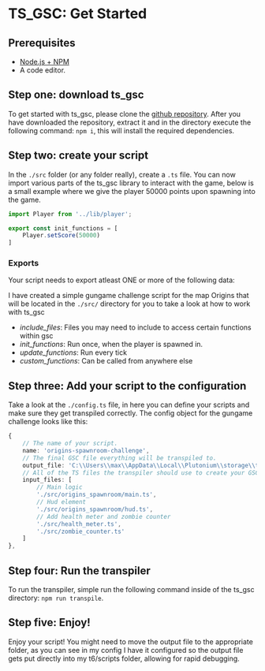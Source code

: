 # TS_GSC: Get Started

## Prerequisites

- [Node.js + NPM](https://docs.npmjs.com/downloading-and-installing-node-js-and-npm)
- A code editor.

## Step one: download ts_gsc

To get started with ts_gsc, please clone the [github repository](https://github.com/maxvanasten/ts_gsc).
After you have downloaded the repository, extract it and in the directory execute the following command: `npm i`, this will install the required dependencies.

## Step two: create your script

In the `./src` folder (or any folder really), create a `.ts` file. You can now import various parts of the ts_gsc library to interact with the game, below is a small example where we give the player 50000 points upon spawning into the game.

```ts
import Player from '../lib/player';

export const init_functions = [
	Player.setScore(50000)
]
```

### Exports

Your script needs to export atleast ONE or more of the following data:

I have created a simple gungame challenge script for the map Origins that will be located in the `./src/` directory for you to take a look at how to work with ts_gsc

- *include_files*: Files you may need to include to access certain functions within gsc
- *init_functions*: Run once, when the player is spawned in.
- *update_functions*: Run every tick
- *custom_functions*: Can be called from anywhere else

## Step three: Add your script to the configuration

Take a look at the `./config.ts` file, in here you can define your scripts and make sure they get transpiled correctly. The config object for the gungame challenge looks like this:

```ts
{
	// The name of your script.
	name: 'origins-spawnroom-challenge',
	// The final GSC file everything will be transpiled to.
	output_file: 'C:\\Users\\max\\AppData\\Local\\Plutonium\\storage\\t6\\scripts\\zm\\zm_tomb\\origins-spawnroom-challenge.gsc',
	// All of the TS files the transpiler should use to create your GSC script.
	input_files: [
		// Main logic
		'./src/origins_spawnroom/main.ts',
		// Hud element
		'./src/origins_spawnroom/hud.ts',
		// Add health meter and zombie counter
		'./src/health_meter.ts',
		'./src/zombie_counter.ts'
	]
},
```

## Step four: Run the transpiler

To run the transpiler, simple run the following command inside of the ts_gsc directory: `npm run transpile`.

## Step five: Enjoy!

Enjoy your script! You might need to move the output file to the appropriate folder, as you can see in my config I have it configured so the output file gets put directly into my t6/scripts folder, allowing for rapid debugging.